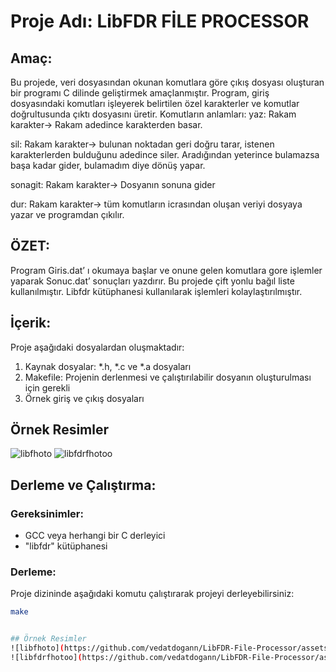 # Proje Adı: LibFDR FİLE PROCESSOR

## Amaç:
Bu projede, veri dosyasından okunan komutlara göre çıkış dosyası oluşturan bir programı C dilinde geliştirmek amaçlanmıştır. Program, giriş dosyasındaki komutları işleyerek belirtilen özel karakterler ve komutlar doğrultusunda çıktı dosyasını üretir. Komutların anlamları: 
yaz: Rakam karakter-> Rakam adedince karakterden basar.

sil: Rakam karakter-> bulunan noktadan geri doğru tarar, istenen karakterlerden bulduğunu adedince siler. Aradığından yeterince bulamazsa başa kadar gider, bulamadım diye dönüş yapar.

sonagit: Rakam karakter-> Dosyanın sonuna gider

dur: Rakam karakter-> tüm komutların icrasından oluşan veriyi dosyaya yazar ve programdan çıkılır.

## ÖZET:
Program Giris.dat’ ı okumaya başlar ve onune gelen komutlara gore işlemler yaparak Sonuc.dat’ sonuçları yazdırır. Bu projede çift yonlu bağıl liste kullanılmıştır. Libfdr kütüphanesi kullanılarak işlemleri kolaylaştırılmıştır.

## İçerik:
Proje aşağıdaki dosyalardan oluşmaktadır:
1. Kaynak dosyalar: *.h, *.c ve *.a dosyaları
2. Makefile: Projenin derlenmesi ve çalıştırılabilir dosyanın oluşturulması için gerekli
3. Örnek giriş ve çıkış dosyaları

## Örnek Resimler
![libfhoto](https://github.com/vedatdogann/LibFDR-File-Processor/assets/104203746/355c2139-fe3c-4ca6-91c6-003f4f70e640)
![libfdrfhotoo](https://github.com/vedatdogann/LibFDR-File-Processor/assets/104203746/8bbe4919-3f81-4691-8c4b-e142eef7df45)

## Derleme ve Çalıştırma:
### Gereksinimler:
- GCC veya herhangi bir C derleyici
- "libfdr" kütüphanesi

### Derleme:
Proje dizininde aşağıdaki komutu çalıştırarak projeyi derleyebilirsiniz:
```bash
make


## Örnek Resimler
![libfhoto](https://github.com/vedatdogann/LibFDR-File-Processor/assets/104203746/355c2139-fe3c-4ca6-91c6-003f4f70e640)
![libfdrfhotoo](https://github.com/vedatdogann/LibFDR-File-Processor/assets/104203746/8bbe4919-3f81-4691-8c4b-e142eef7df45)


